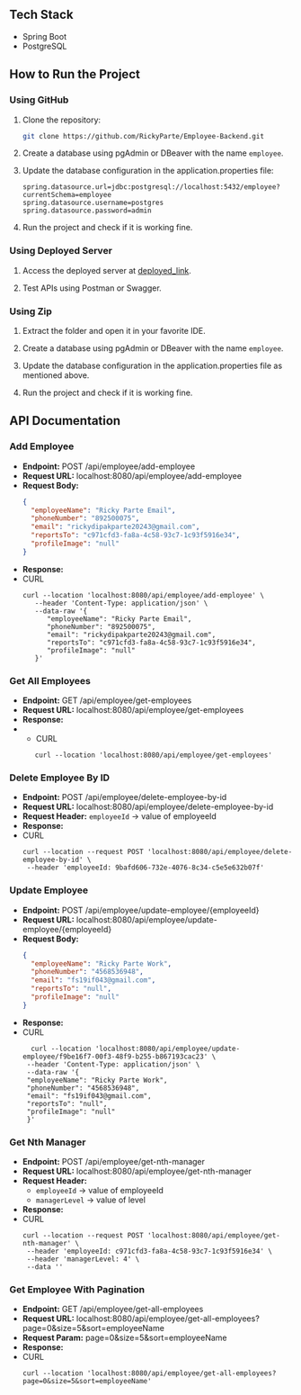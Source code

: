 ## Tech Stack
- Spring Boot
- PostgreSQL

## How to Run the Project

### Using GitHub
1. Clone the repository:
   ```bash
   git clone https://github.com/RickyParte/Employee-Backend.git
   ```

2. Create a database using pgAdmin or DBeaver with the name `employee`.

3. Update the database configuration in the application.properties file:
   ```properties
   spring.datasource.url=jdbc:postgresql://localhost:5432/employee?currentSchema=employee
   spring.datasource.username=postgres
   spring.datasource.password=admin
   ```

4. Run the project and check if it is working fine.

### Using Deployed Server
1. Access the deployed server at [deployed_link](#).

2. Test APIs using Postman or Swagger.

### Using Zip
1. Extract the folder and open it in your favorite IDE.

2. Create a database using pgAdmin or DBeaver with the name `employee`.

3. Update the database configuration in the application.properties file as mentioned above.

4. Run the project and check if it is working fine.

## API Documentation

### Add Employee
- **Endpoint:** POST /api/employee/add-employee
- **Request URL:** localhost:8080/api/employee/add-employee
- **Request Body:**
  ```json
  {
    "employeeName": "Ricky Parte Email",
    "phoneNumber": "892500075",
    "email": "rickydipakparte20243@gmail.com",
    "reportsTo": "c971cfd3-fa8a-4c58-93c7-1c93f5916e34",
    "profileImage": "null"
  }
  ```
- **Response:**
- CURL
  ```
  curl --location 'localhost:8080/api/employee/add-employee' \
     --header 'Content-Type: application/json' \
     --data-raw '{
        "employeeName": "Ricky Parte Email",
        "phoneNumber": "892500075",
        "email": "rickydipakparte20243@gmail.com",
        "reportsTo": "c971cfd3-fa8a-4c58-93c7-1c93f5916e34",
        "profileImage": "null"
     }'
  ```

### Get All Employees
- **Endpoint:** GET /api/employee/get-employees
- **Request URL:** localhost:8080/api/employee/get-employees
- **Response:**
- - CURL
  ```
     curl --location 'localhost:8080/api/employee/get-employees'
  ```

### Delete Employee By ID
- **Endpoint:** POST /api/employee/delete-employee-by-id
- **Request URL:** localhost:8080/api/employee/delete-employee-by-id
- **Request Header:** `employeeId` -> value of employeeId
- **Response:**
- CURL
  ```
  curl --location --request POST 'localhost:8080/api/employee/delete-employee-by-id' \
   --header 'employeeId: 9bafd606-732e-4076-8c34-c5e5e632b07f'
  ```


### Update Employee
- **Endpoint:** POST /api/employee/update-employee/{employeeId}
- **Request URL:** localhost:8080/api/employee/update-employee/{employeeId}
- **Request Body:**
  ```json
  {
    "employeeName": "Ricky Parte Work",
    "phoneNumber": "4568536948",
    "email": "fs19if043@gmail.com",
    "reportsTo": "null",
    "profileImage": "null"
  }
  ```
- **Response:**
- CURL
  ```
    curl --location 'localhost:8080/api/employee/update-employee/f9be16f7-00f3-48f9-b255-b867193cac23' \
   --header 'Content-Type: application/json' \
   --data-raw '{
   "employeeName": "Ricky Parte Work",
   "phoneNumber": "4568536948",
   "email": "fs19if043@gmail.com",
   "reportsTo": "null",
   "profileImage": "null"
   }'
  ```

### Get Nth Manager
- **Endpoint:** POST /api/employee/get-nth-manager
- **Request URL:** localhost:8080/api/employee/get-nth-manager
- **Request Header:** 
  - `employeeId` -> value of employeeId
  - `managerLevel` -> value of level 
- **Response:**
- CURL
  ```
  curl --location --request POST 'localhost:8080/api/employee/get-nth-manager' \
   --header 'employeeId: c971cfd3-fa8a-4c58-93c7-1c93f5916e34' \
   --header 'managerLevel: 4' \
   --data ''
  ```

### Get Employee With Pagination
- **Endpoint:** GET /api/employee/get-all-employees
- **Request URL:** localhost:8080/api/employee/get-all-employees?page=0&size=5&sort=employeeName
- **Request Param:** page=0&size=5&sort=employeeName
- **Response:**
- CURL
  ```
  curl --location 'localhost:8080/api/employee/get-all-employees?page=0&size=5&sort=employeeName'
  ```

```
